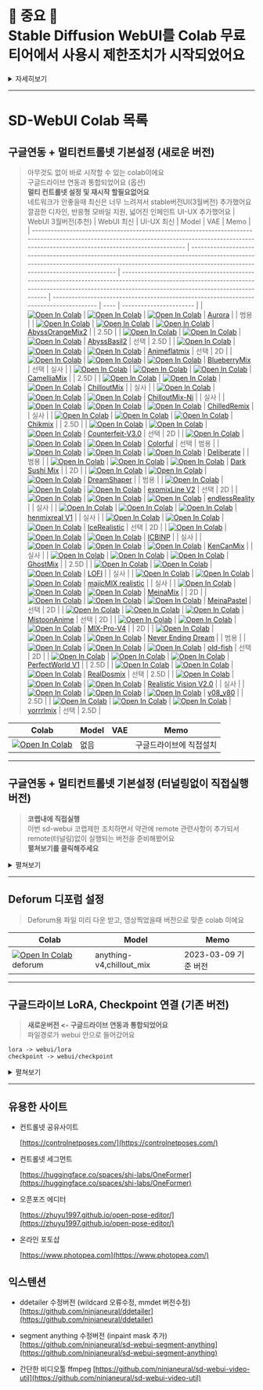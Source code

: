 # 🚨 중요 🚨 <br/> Stable Diffusion WebUI를 Colab **무료 티어**에서 사용시 제한조치가 시작되었어요

<details>
  <summary>자세히보기</summary>

# 지금은 첫번째 단계로 경고창만 추가되었어요. 앞으로 제한이나 제재조치가 있을 수 있을거 같아요

[Colab PM 트윗](https://twitter.com/thechrisperry/status/1649189902079381505)

> GPU go brrrrrrr
>
> 우리는 무료 티어 사용자를 위한 대화형 노트북 컴퓨팅을 우선시합니다; Stable Diffusion WebUI 사용이 매우 커졌습니다;  
> 우리 팀의 예산으로는 사용량 증가를 지원할 수 없습니다.

[Colab PM 레딧글](https://old.reddit.com/r/StableDiffusion/comments/12t8tc7/is_colab_going_to_start_banning_people_who_use_it/jh2rwe1/)

> Colab PM입니다.
>
> 죄송합니다. 저희는 무료 티어 사용자를 위한 대화형 노트북 컴퓨팅에 우선순위를 두고 있고, webui는 단지 Colab을 간편한 무료 GPU로 사용하고 있습니다.  
> 저희는 쿨하게 대처하려고 노력하지만 최근 사용량이 실제로 증가하고 있으며 비용에서 매우 눈에 띄게 늘어나고 있습니다. 저희 예산으로는 할 수 있는 일이 한정되어 있어서요!
>
> https://research.google.com/colaboratory/faq.html#limitations-and-restrictions
>
> 그래서 첫 번째 단계로 무료 티어에 경고를 추가했습니다.

# 유료(프로)는 일단 제한할 계획은 없다고해요

[Colab PM 트윗](https://twitter.com/thechrisperry/status/1649196140909428736)

> 유료 요금제에서 webui 사용을 제한할 계획은 없습니다.

</details>

---

# SD-WebUI Colab 목록

## 구글연동 + 멀티컨트롤넷 기본설정 (새로운 버전)

> 아무것도 없이 바로 시작할 수 있는 colab이에요  
> 구글드라이브 연동과 통합되었어요 (옵션)  
> **멀티 컨트롤넷 설정 및 재시작 할필요없어요**  
> 네트워크가 안좋을때 최신은 너무 느려져서 stable버전UI(3월버전) 추가했어요  
> 깔끔한 디자인, 반응형 모바일 지원, 넓어진 인페인트 UI-UX 추가했어요
> | WebUI 3월버전(추천) | WebUI 최신 | UI-UX 최신 | Model | VAE | Memo |
> | ------------------------------------------------------------------------------------------------------------------------------------------------------------------------------------------------ | ------------------------------------------------------------------------------------------------------------------------------------------------------------------------------------------------ | ------------------------------------------------------------------------------------------------------------------------------------------------------------------------------------------------ | -------------------------------------------------------------------------------------- | ---- | ----------------------- |
> | [![Open In Colab](https://colab.research.google.com/assets/colab-badge.svg)](https://colab.research.google.com/github/ninjaneural/webui/blob/master/stable/aurora_webui_colab.ipynb) | [![Open In Colab](https://colab.research.google.com/assets/colab-badge.svg)](https://colab.research.google.com/github/ninjaneural/webui/blob/master/nightly/aurora_webui_colab.ipynb) | [![Open In Colab](https://colab.research.google.com/assets/colab-badge.svg)](https://colab.research.google.com/github/ninjaneural/webui/blob/master/uiux/aurora_webui_colab.ipynb) | [Aurora](https://civitai.com/models/40199/aurora) | | 범용 |
> | [![Open In Colab](https://colab.research.google.com/assets/colab-badge.svg)](https://colab.research.google.com/github/ninjaneural/webui/blob/master/stable/abyss_orange_mix_2_webui_colab.ipynb) | [![Open In Colab](https://colab.research.google.com/assets/colab-badge.svg)](https://colab.research.google.com/github/ninjaneural/webui/blob/master/nightly/abyss_orange_mix_2_webui_colab.ipynb) | [![Open In Colab](https://colab.research.google.com/assets/colab-badge.svg)](https://colab.research.google.com/github/ninjaneural/webui/blob/master/uiux/abyss_orange_mix_2_webui_colab.ipynb) | [AbyssOrangeMix2](https://huggingface.co/WarriorMama777/OrangeMixs) | | 2.5D |
> | [![Open In Colab](https://colab.research.google.com/assets/colab-badge.svg)](https://colab.research.google.com/github/ninjaneural/webui/blob/master/stable/abyssbasil_0_5_webui_colab.ipynb) | [![Open In Colab](https://colab.research.google.com/assets/colab-badge.svg)](https://colab.research.google.com/github/ninjaneural/webui/blob/master/nightly/abyssbasil_0_5_webui_colab.ipynb) | [![Open In Colab](https://colab.research.google.com/assets/colab-badge.svg)](https://colab.research.google.com/github/ninjaneural/webui/blob/master/uiux/abyssbasil_0_5_webui_colab.ipynb) | [AbyssBasil2]() | 선택 | 2.5D |
> | [![Open In Colab](https://colab.research.google.com/assets/colab-badge.svg)](https://colab.research.google.com/github/ninjaneural/webui/blob/master/stable/aniflatmix_webui_colab.ipynb) | [![Open In Colab](https://colab.research.google.com/assets/colab-badge.svg)](https://colab.research.google.com/github/ninjaneural/webui/blob/master/nightly/aniflatmix_webui_colab.ipynb) | [![Open In Colab](https://colab.research.google.com/assets/colab-badge.svg)](https://colab.research.google.com/github/ninjaneural/webui/blob/master/uiux/aniflatmix_webui_colab.ipynb) | [Animeflatmix](https://civitai.com/models/24387/aniflatmix-anime-flat-color-style-mix) | 선택 | 2D |
> | [![Open In Colab](https://colab.research.google.com/assets/colab-badge.svg)](https://colab.research.google.com/github/ninjaneural/webui/blob/master/stable/blueberrymix_webui_colab.ipynb) | [![Open In Colab](https://colab.research.google.com/assets/colab-badge.svg)](https://colab.research.google.com/github/ninjaneural/webui/blob/master/nightly/blueberrymix_webui_colab.ipynb) | [![Open In Colab](https://colab.research.google.com/assets/colab-badge.svg)](https://colab.research.google.com/github/ninjaneural/webui/blob/master/uiux/blueberrymix_webui_colab.ipynb) | [BlueberryMix](https://civitai.com/models/14323/blueberrymix) | 선택 | 실사 |
> | [![Open In Colab](https://colab.research.google.com/assets/colab-badge.svg)](https://colab.research.google.com/github/ninjaneural/webui/blob/master/stable/camellia_mix25d_webui_colab.ipynb) | [![Open In Colab](https://colab.research.google.com/assets/colab-badge.svg)](https://colab.research.google.com/github/ninjaneural/webui/blob/master/nightly/camellia_mix25d_webui_colab.ipynb) | [![Open In Colab](https://colab.research.google.com/assets/colab-badge.svg)](https://colab.research.google.com/github/ninjaneural/webui/blob/master/uiux/camellia_mix25d_webui_colab.ipynb) | [CamelliaMix](https://huggingface.co/Powidl43/CamelliaMix) | | 2.5D |
> | [![Open In Colab](https://colab.research.google.com/assets/colab-badge.svg)](https://colab.research.google.com/github/ninjaneural/webui/blob/master/stable/chillout_mix_webui_colab.ipynb) | [![Open In Colab](https://colab.research.google.com/assets/colab-badge.svg)](https://colab.research.google.com/github/ninjaneural/webui/blob/master/nightly/chillout_mix_webui_colab.ipynb) | [![Open In Colab](https://colab.research.google.com/assets/colab-badge.svg)](https://colab.research.google.com/github/ninjaneural/webui/blob/master/uiux/chillout_mix_webui_colab.ipynb) | [ChilloutMix](https://huggingface.co/swl-models/chilloutmix) | | 실사 |
> | [![Open In Colab](https://colab.research.google.com/assets/colab-badge.svg)](https://colab.research.google.com/github/ninjaneural/webui/blob/master/stable/chillout_ni_mix_webui_colab.ipynb) | [![Open In Colab](https://colab.research.google.com/assets/colab-badge.svg)](https://colab.research.google.com/github/ninjaneural/webui/blob/master/nightly/chillout_ni_mix_webui_colab.ipynb) | [![Open In Colab](https://colab.research.google.com/assets/colab-badge.svg)](https://colab.research.google.com/github/ninjaneural/webui/blob/master/uiux/chillout_ni_mix_webui_colab.ipynb) | [ChilloutMix-Ni](https://huggingface.co/swl-models/chilloutmix-ni) | | 실사 |
> | [![Open In Colab](https://colab.research.google.com/assets/colab-badge.svg)](https://colab.research.google.com/github/ninjaneural/webui/blob/master/stable/chilled_remix_webui_colab.ipynb) | [![Open In Colab](https://colab.research.google.com/assets/colab-badge.svg)](https://colab.research.google.com/github/ninjaneural/webui/blob/master/nightly/chilled_remix_webui_colab.ipynb) | [![Open In Colab](https://colab.research.google.com/assets/colab-badge.svg)](https://colab.research.google.com/github/ninjaneural/webui/blob/master/uiux/chilled_remix_webui_colab.ipynb) | [ChilledRemix](https://huggingface.co/sazyou-roukaku/chilled_remix) | | 실사 |
> | [![Open In Colab](https://colab.research.google.com/assets/colab-badge.svg)](https://colab.research.google.com/github/ninjaneural/webui/blob/master/stable/chikmix_mix_webui_colab.ipynb) | [![Open In Colab](https://colab.research.google.com/assets/colab-badge.svg)](https://colab.research.google.com/github/ninjaneural/webui/blob/master/nightly/chikmix_mix_webui_colab.ipynb) | [![Open In Colab](https://colab.research.google.com/assets/colab-badge.svg)](https://colab.research.google.com/github/ninjaneural/webui/blob/master/uiux/chikmix_mix_webui_colab.ipynb) | [Chikmix](https://civitai.com/models/9871/chikmix) | | 2.5D |
> | [![Open In Colab](https://colab.research.google.com/assets/colab-badge.svg)](https://colab.research.google.com/github/ninjaneural/webui/blob/master/stable/counterfeit_webui_colab.ipynb) | [![Open In Colab](https://colab.research.google.com/assets/colab-badge.svg)](https://colab.research.google.com/github/ninjaneural/webui/blob/master/nightly/counterfeit_webui_colab.ipynb) | [![Open In Colab](https://colab.research.google.com/assets/colab-badge.svg)](https://colab.research.google.com/github/ninjaneural/webui/blob/master/uiux/counterfeit_webui_colab.ipynb) | [Counterfeit-V3.0](https://huggingface.co/gsdf/Counterfeit-V3.0) | 선택 | 2D |
> | [![Open In Colab](https://colab.research.google.com/assets/colab-badge.svg)](https://colab.research.google.com/github/ninjaneural/webui/blob/master/stable/colorful_webui_colab.ipynb) | [![Open In Colab](https://colab.research.google.com/assets/colab-badge.svg)](https://colab.research.google.com/github/ninjaneural/webui/blob/master/nightly/colorful_webui_colab.ipynb) | [![Open In Colab](https://colab.research.google.com/assets/colab-badge.svg)](https://colab.research.google.com/github/ninjaneural/webui/blob/master/uiux/colorful_webui_colab.ipynb) | [Colorful](https://civitai.com/models/7279/colorful) | 선택 | 범용 |
> | [![Open In Colab](https://colab.research.google.com/assets/colab-badge.svg)](https://colab.research.google.com/github/ninjaneural/webui/blob/master/stable/deliberate_webui_colab.ipynb) | [![Open In Colab](https://colab.research.google.com/assets/colab-badge.svg)](https://colab.research.google.com/github/ninjaneural/webui/blob/master/nightly/deliberate_webui_colab.ipynb) | [![Open In Colab](https://colab.research.google.com/assets/colab-badge.svg)](https://colab.research.google.com/github/ninjaneural/webui/blob/master/uiux/deliberate_webui_colab.ipynb) | [Deliberate](https://huggingface.co/XpucT/Deliberate) | | 범용 |
> | [![Open In Colab](https://colab.research.google.com/assets/colab-badge.svg)](https://colab.research.google.com/github/ninjaneural/webui/blob/master/stable/dark_sushi_mix_webui_colab.ipynb) | [![Open In Colab](https://colab.research.google.com/assets/colab-badge.svg)](https://colab.research.google.com/github/ninjaneural/webui/blob/master/nightly/dark_sushi_mix_webui_colab.ipynb) | [![Open In Colab](https://colab.research.google.com/assets/colab-badge.svg)](https://colab.research.google.com/github/ninjaneural/webui/blob/master/uiux/dark_sushi_mix_webui_colab.ipynb) | [Dark Sushi Mix](https://civitai.com/models/24779/dark-sushi-mix-mix) | | 2D |
> | [![Open In Colab](https://colab.research.google.com/assets/colab-badge.svg)](https://colab.research.google.com/github/ninjaneural/webui/blob/master/stable/dreamshaper_webui_colab.ipynb) | [![Open In Colab](https://colab.research.google.com/assets/colab-badge.svg)](https://colab.research.google.com/github/ninjaneural/webui/blob/master/nightly/dreamshaper_webui_colab.ipynb) | [![Open In Colab](https://colab.research.google.com/assets/colab-badge.svg)](https://colab.research.google.com/github/ninjaneural/webui/blob/master/uiux/dreamshaper_webui_colab.ipynb) | [DreamShaper](https://huggingface.co/Lykon/DreamShaper) | | 범용 |
> | [![Open In Colab](https://colab.research.google.com/assets/colab-badge.svg)](https://colab.research.google.com/github/ninjaneural/webui/blob/master/stable/expmix_line_webui_colab.ipynb) | [![Open In Colab](https://colab.research.google.com/assets/colab-badge.svg)](https://colab.research.google.com/github/ninjaneural/webui/blob/master/nightly/expmix_line_webui_colab.ipynb) | [![Open In Colab](https://colab.research.google.com/assets/colab-badge.svg)](https://colab.research.google.com/github/ninjaneural/webui/blob/master/uiux/expmix_line_webui_colab.ipynb) | [expmixLine V2](https://huggingface.co/AIARTCHAN/expmixLine_v2) | 선택 | 2D |
> | [![Open In Colab](https://colab.research.google.com/assets/colab-badge.svg)](https://colab.research.google.com/github/ninjaneural/webui/blob/master/stable/endless_reality_webui_colab.ipynb) | [![Open In Colab](https://colab.research.google.com/assets/colab-badge.svg)](https://colab.research.google.com/github/ninjaneural/webui/blob/master/nightly/endless_reality_webui_colab.ipynb) | [![Open In Colab](https://colab.research.google.com/assets/colab-badge.svg)](https://colab.research.google.com/github/ninjaneural/webui/blob/master/uiux/endless_reality_webui_colab.ipynb) | [endlessReality](https://civitai.com/models/25573/endlessreality) | | 실사 |
> | [![Open In Colab](https://colab.research.google.com/assets/colab-badge.svg)](https://colab.research.google.com/github/ninjaneural/webui/blob/master/stable/henmix_v1_webui_colab.ipynb) | [![Open In Colab](https://colab.research.google.com/assets/colab-badge.svg)](https://colab.research.google.com/github/ninjaneural/webui/blob/master/nightly/henmix_v1_webui_colab.ipynb) | [![Open In Colab](https://colab.research.google.com/assets/colab-badge.svg)](https://colab.research.google.com/github/ninjaneural/webui/blob/master/uiux/henmix_v1_webui_colab.ipynb) | [henmixreal V1](https://civitai.com/models/20282/henmixreal) | | 실사 |
> | [![Open In Colab](https://colab.research.google.com/assets/colab-badge.svg)](https://colab.research.google.com/github/ninjaneural/webui/blob/master/stable/icerealistic_webui_colab.ipynb) | [![Open In Colab](https://colab.research.google.com/assets/colab-badge.svg)](https://colab.research.google.com/github/ninjaneural/webui/blob/master/nightly/icerealistic_webui_colab.ipynb) | [![Open In Colab](https://colab.research.google.com/assets/colab-badge.svg)](https://colab.research.google.com/github/ninjaneural/webui/blob/master/uiux/icerealistic_webui_colab.ipynb) | [IceRealistic](https://civitai.com/models/51711/icerealistic?modelVersionId=56179) | 선택 | 2D |
> | [![Open In Colab](https://colab.research.google.com/assets/colab-badge.svg)](https://colab.research.google.com/github/ninjaneural/webui/blob/master/stable/icbinp_webui_colab.ipynb) | [![Open In Colab](https://colab.research.google.com/assets/colab-badge.svg)](https://colab.research.google.com/github/ninjaneural/webui/blob/master/nightly/icbinp_webui_colab.ipynb) | [![Open In Colab](https://colab.research.google.com/assets/colab-badge.svg)](https://colab.research.google.com/github/ninjaneural/webui/blob/master/uiux/icbinp_webui_colab.ipynb) | [ICBINP](https://civitai.com/models/28059/icbinp-i-cant-believe-its-not-photography) | | 실사 |
> | [![Open In Colab](https://colab.research.google.com/assets/colab-badge.svg)](https://colab.research.google.com/github/ninjaneural/webui/blob/master/stable/kencanmix_webui_colab.ipynb) | [![Open In Colab](https://colab.research.google.com/assets/colab-badge.svg)](https://colab.research.google.com/github/ninjaneural/webui/blob/master/nightly/kencanmix_webui_colab.ipynb) | [![Open In Colab](https://colab.research.google.com/assets/colab-badge.svg)](https://colab.research.google.com/github/ninjaneural/webui/blob/master/uiux/kencanmix_webui_colab.ipynb) | [KenCanMix](https://civitai.com/models/34686/kencanmix) | | 실사 |
> | [![Open In Colab](https://colab.research.google.com/assets/colab-badge.svg)](https://colab.research.google.com/github/ninjaneural/webui/blob/master/stable/ghostmix_webui_colab.ipynb) | [![Open In Colab](https://colab.research.google.com/assets/colab-badge.svg)](https://colab.research.google.com/github/ninjaneural/webui/blob/master/nightly/ghostmix_webui_colab.ipynb) | [![Open In Colab](https://colab.research.google.com/assets/colab-badge.svg)](https://colab.research.google.com/github/ninjaneural/webui/blob/master/uiux/ghostmix_webui_colab.ipynb) | [GhostMix](https://civitai.com/models/36520/ghostmix) | | 2.5D |
> | [![Open In Colab](https://colab.research.google.com/assets/colab-badge.svg)](https://colab.research.google.com/github/ninjaneural/webui/blob/master/stable/lofi_webui_colab.ipynb) | [![Open In Colab](https://colab.research.google.com/assets/colab-badge.svg)](https://colab.research.google.com/github/ninjaneural/webui/blob/master/nightly/lofi_webui_colab.ipynb) | [![Open In Colab](https://colab.research.google.com/assets/colab-badge.svg)](https://colab.research.google.com/github/ninjaneural/webui/blob/master/uiux/lofi_webui_colab.ipynb) | [LOFI](https://civitai.com/models/9052/lofi) | | 실사 |
> | [![Open In Colab](https://colab.research.google.com/assets/colab-badge.svg)](https://colab.research.google.com/github/ninjaneural/webui/blob/master/stable/majic_mix_realistic_webui_colab.ipynb) | [![Open In Colab](https://colab.research.google.com/assets/colab-badge.svg)](https://colab.research.google.com/github/ninjaneural/webui/blob/master/nightly/majic_mix_realistic_webui_colab.ipynb) | [![Open In Colab](https://colab.research.google.com/assets/colab-badge.svg)](https://colab.research.google.com/github/ninjaneural/webui/blob/master/uiux/majic_mix_realistic_webui_colab.ipynb) | [majicMIX realistic](https://civitai.com/models/43331/majicmix-realistic) | | 실사 |
> | [![Open In Colab](https://colab.research.google.com/assets/colab-badge.svg)](https://colab.research.google.com/github/ninjaneural/webui/blob/master/stable/meina_mix_webui_colab.ipynb) | [![Open In Colab](https://colab.research.google.com/assets/colab-badge.svg)](https://colab.research.google.com/github/ninjaneural/webui/blob/master/nightly/meina_mix_webui_colab.ipynb) | [![Open In Colab](https://colab.research.google.com/assets/colab-badge.svg)](https://colab.research.google.com/github/ninjaneural/webui/blob/master/uiux/meina_mix_webui_colab.ipynb) | [MeinaMix](https://huggingface.co/Meina/MeinaMix) | | 2D |
> | [![Open In Colab](https://colab.research.google.com/assets/colab-badge.svg)](https://colab.research.google.com/github/ninjaneural/webui/blob/master/stable/meina_pastel_webui_colab.ipynb) | [![Open In Colab](https://colab.research.google.com/assets/colab-badge.svg)](https://colab.research.google.com/github/ninjaneural/webui/blob/master/nightly/meina_pastel_webui_colab.ipynb) | [![Open In Colab](https://colab.research.google.com/assets/colab-badge.svg)](https://colab.research.google.com/github/ninjaneural/webui/blob/master/uiux/meina_pastel_webui_colab.ipynb) | [MeinaPastel](https://huggingface.co/Meina/MeinaPastel) | 선택 | 2D |
> | [![Open In Colab](https://colab.research.google.com/assets/colab-badge.svg)](https://colab.research.google.com/github/ninjaneural/webui/blob/master/stable/mistoon_anime_webui_colab.ipynb) | [![Open In Colab](https://colab.research.google.com/assets/colab-badge.svg)](https://colab.research.google.com/github/ninjaneural/webui/blob/master/nightly/mistoon_anime_webui_colab.ipynb) | [![Open In Colab](https://colab.research.google.com/assets/colab-badge.svg)](https://colab.research.google.com/github/ninjaneural/webui/blob/master/uiux/mistoon_anime_webui_colab.ipynb) | [MistoonAnime](https://civitai.com/models/24149/mistoonanime) | 선택 | 2D |
> | [![Open In Colab](https://colab.research.google.com/assets/colab-badge.svg)](https://colab.research.google.com/github/ninjaneural/webui/blob/master/stable/mixpro_webui_colab.ipynb) | [![Open In Colab](https://colab.research.google.com/assets/colab-badge.svg)](https://colab.research.google.com/github/ninjaneural/webui/blob/master/nightly/mixpro_webui_colab.ipynb) | [![Open In Colab](https://colab.research.google.com/assets/colab-badge.svg)](https://colab.research.google.com/github/ninjaneural/webui/blob/master/uiux/mixpro_webui_colab.ipynb) | [MIX-Pro-V4](https://civitai.com/models/7241/mix-pro-v4) | | 2D |
> | [![Open In Colab](https://colab.research.google.com/assets/colab-badge.svg)](https://colab.research.google.com/github/ninjaneural/webui/blob/master/stable/ned_webui_colab.ipynb) | [![Open In Colab](https://colab.research.google.com/assets/colab-badge.svg)](https://colab.research.google.com/github/ninjaneural/webui/blob/master/nightly/ned_webui_colab.ipynb) | [![Open In Colab](https://colab.research.google.com/assets/colab-badge.svg)](https://colab.research.google.com/github/ninjaneural/webui/blob/master/uiux/ned_webui_colab.ipynb) | [Never Ending Dream](https://civitai.com/models/10028/neverending-dream-ned) | | 범용 |
> | [![Open In Colab](https://colab.research.google.com/assets/colab-badge.svg)](https://colab.research.google.com/github/ninjaneural/webui/blob/master/stable/oldfish_webui_colab.ipynb) | [![Open In Colab](https://colab.research.google.com/assets/colab-badge.svg)](https://colab.research.google.com/github/ninjaneural/webui/blob/master/nightly/oldfish_webui_colab.ipynb) | [![Open In Colab](https://colab.research.google.com/assets/colab-badge.svg)](https://colab.research.google.com/github/ninjaneural/webui/blob/master/uiux/oldfish_webui_colab.ipynb) | [old-fish](https://civitai.com/models/14978/old-fish) | 선택 | 2D |
> | [![Open In Colab](https://colab.research.google.com/assets/colab-badge.svg)](https://colab.research.google.com/github/ninjaneural/webui/blob/master/stable/perfectworld_webui_colab.ipynb) | [![Open In Colab](https://colab.research.google.com/assets/colab-badge.svg)](https://colab.research.google.com/github/ninjaneural/webui/blob/master/nightly/perfectworld_webui_colab.ipynb) | [![Open In Colab](https://colab.research.google.com/assets/colab-badge.svg)](https://colab.research.google.com/github/ninjaneural/webui/blob/master/uiux/perfectworld_webui_colab.ipynb) | [PerfectWorld V1](https://huggingface.co/naonovn/PerfectWorldAom2hbasilmix) | | 2.5D |
> | [![Open In Colab](https://colab.research.google.com/assets/colab-badge.svg)](https://colab.research.google.com/github/ninjaneural/webui/blob/master/stable/realdosmix_webui_colab.ipynb) | [![Open In Colab](https://colab.research.google.com/assets/colab-badge.svg)](https://colab.research.google.com/github/ninjaneural/webui/blob/master/nightly/realdosmix_webui_colab.ipynb) | [![Open In Colab](https://colab.research.google.com/assets/colab-badge.svg)](https://colab.research.google.com/github/ninjaneural/webui/blob/master/uiux/realdosmix_webui_colab.ipynb) | [RealDosmix](https://civitai.com/models/6925/realdosmix) | 선택 | 2.5D |
> | [![Open In Colab](https://colab.research.google.com/assets/colab-badge.svg)](https://colab.research.google.com/github/ninjaneural/webui/blob/master/stable/realistic_vision_webui_colab.ipynb) | [![Open In Colab](https://colab.research.google.com/assets/colab-badge.svg)](https://colab.research.google.com/github/ninjaneural/webui/blob/master/nightly/realistic_vision_webui_colab.ipynb) | [![Open In Colab](https://colab.research.google.com/assets/colab-badge.svg)](https://colab.research.google.com/github/ninjaneural/webui/blob/master/uiux/realistic_vision_webui_colab.ipynb) | [Realistic Vision V2.0](https://civitai.com/models/4201/realistic-vision-v13-fantasyai) | | 실사 |
> | [![Open In Colab](https://colab.research.google.com/assets/colab-badge.svg)](https://colab.research.google.com/github/ninjaneural/webui/blob/master/stable/v80_v80_webui_colab.ipynb) | [![Open In Colab](https://colab.research.google.com/assets/colab-badge.svg)](https://colab.research.google.com/github/ninjaneural/webui/blob/master/nightly/v80_v80_webui_colab.ipynb) | [![Open In Colab](https://colab.research.google.com/assets/colab-badge.svg)](https://colab.research.google.com/github/ninjaneural/webui/blob/master/uiux/v80_v80_webui_colab.ipynb) | [v08_v80](https://civitai.com/models/18427/v08) | | 2.5D |
> | [![Open In Colab](https://colab.research.google.com/assets/colab-badge.svg)](https://colab.research.google.com/github/ninjaneural/webui/blob/master/stable/yorrrlmix_webui_colab.ipynb) | [![Open In Colab](https://colab.research.google.com/assets/colab-badge.svg)](https://colab.research.google.com/github/ninjaneural/webui/blob/master/nightly/yorrrlmix_webui_colab.ipynb) | [![Open In Colab](https://colab.research.google.com/assets/colab-badge.svg)](https://colab.research.google.com/github/ninjaneural/webui/blob/master/uiux/yorrrlmix_webui_colab.ipynb) | [yorrrlmix](https://civitai.com/models/17938/yorrrlmix) | 선택 | 2.5D |

| Colab                                                                                                                                                                                    | Model | VAE | Memo                    |
| ---------------------------------------------------------------------------------------------------------------------------------------------------------------------------------------- | ----- | --- | ----------------------- |
| [![Open In Colab](https://colab.research.google.com/assets/colab-badge.svg)](https://colab.research.google.com/github/ninjaneural/webui/blob/master/stable/google_run_webui_colab.ipynb) | 없음  |     | 구글드라이브에 직접설치 |

---

## 구글연동 + 멀티컨트롤넷 기본설정 (터널링없이 직접실행 버전)

> **코랩내에 직접실행**  
> 이번 sd-webui 코랩제한 조치하면서 약관에 remote 관련사항이 추가되서 remote(터널링)없이 실행되는 버전을 준비해봤어요  
> **펼쳐보기를 클릭해주세요**

<details>
  <summary>펼쳐보기</summary>

| Colab                                                                                                                                                                                             | Model                                                                                  | VAE  | Memo      |
| ------------------------------------------------------------------------------------------------------------------------------------------------------------------------------------------------- | -------------------------------------------------------------------------------------- | ---- | --------- |
| [![Open In Colab](https://colab.research.google.com/assets/colab-badge.svg)](https://colab.research.google.com/github/ninjaneural/webui/blob/master/direct/abyss_orange_mix_2_webui_colab.ipynb)  | [AbyssOrangeMix2](https://huggingface.co/WarriorMama777/OrangeMixs)                    |      | 2.5D      |
| [![Open In Colab](https://colab.research.google.com/assets/colab-badge.svg)](https://colab.research.google.com/github/ninjaneural/webui/blob/master/direct/abyssbasil_0_5_webui_colab.ipynb)      | [AbyssBasil2]()                                                                        | 선택 | 2.5D      |
| [![Open In Colab](https://colab.research.google.com/assets/colab-badge.svg)](https://colab.research.google.com/github/ninjaneural/webui/blob/master/direct/aniflatmix_webui_colab.ipynb)          | [Animeflatmix](https://civitai.com/models/24387/aniflatmix-anime-flat-color-style-mix) | 선택 | 2D        |
| [![Open In Colab](https://colab.research.google.com/assets/colab-badge.svg)](https://colab.research.google.com/github/ninjaneural/webui/blob/master/direct/blueberrymix_webui_colab.ipynb)        | [blueberrymix](https://civitai.com/models/14323/blueberrymix)                          | 선택 | 실사      |
| [![Open In Colab](https://colab.research.google.com/assets/colab-badge.svg)](https://colab.research.google.com/github/ninjaneural/webui/blob/master/direct/camellia_mix25d_webui_colab.ipynb)     | [CamelliaMix](https://huggingface.co/Powidl43/CamelliaMix)                             |      | 2.5D      |
| [![Open In Colab](https://colab.research.google.com/assets/colab-badge.svg)](https://colab.research.google.com/github/ninjaneural/webui/blob/master/direct/chillout_mix_webui_colab.ipynb)        | [ChilloutMix](https://huggingface.co/swl-models/chilloutmix)                           |      | 실사      |
| [![Open In Colab](https://colab.research.google.com/assets/colab-badge.svg)](https://colab.research.google.com/github/ninjaneural/webui/blob/master/direct/chillout_ni_mix_webui_colab.ipynb)     | [ChilloutMix-Ni](https://huggingface.co/swl-models/chilloutmix-ni)                     |      | 실사      |
| [![Open In Colab](https://colab.research.google.com/assets/colab-badge.svg)](https://colab.research.google.com/github/ninjaneural/webui/blob/master/direct/chilled_remix_webui_colab.ipynb)       | [ChilledRemix](https://huggingface.co/sazyou-roukaku/chilled_remix)                    |      | 실사      |
| [![Open In Colab](https://colab.research.google.com/assets/colab-badge.svg)](https://colab.research.google.com/github/ninjaneural/webui/blob/master/direct/chikmix_mix_webui_colab.ipynb)         | [Chikmix](https://civitai.com/models/9871/chikmix)                                     |      | 2.5D      |
| [![Open In Colab](https://colab.research.google.com/assets/colab-badge.svg)](https://colab.research.google.com/github/ninjaneural/webui/blob/master/direct/counterfeit_webui_colab.ipynb)         | [Counterfeit-V3.0](https://huggingface.co/gsdf/Counterfeit-V3.0)                       | 선택 | 2D        |
| [![Open In Colab](https://colab.research.google.com/assets/colab-badge.svg)](https://colab.research.google.com/github/ninjaneural/webui/blob/master/direct/deliberate_webui_colab.ipynb)          | [Deliberate](https://huggingface.co/XpucT/Deliberate)                                  |      | 실사+2.5D |
| [![Open In Colab](https://colab.research.google.com/assets/colab-badge.svg)](https://colab.research.google.com/github/ninjaneural/webui/blob/master/direct/dark_sushi_mix_webui_colab.ipynb)      | [Dark Sushi Mix](https://civitai.com/models/24779/dark-sushi-mix-mix)                  |      | 2D        |
| [![Open In Colab](https://colab.research.google.com/assets/colab-badge.svg)](https://colab.research.google.com/github/ninjaneural/webui/blob/master/direct/dreamshaper_webui_colab.ipynb)         | [DreamShaper](https://huggingface.co/Lykon/DreamShaper)                                |      | 실사+2.5D |
| [![Open In Colab](https://colab.research.google.com/assets/colab-badge.svg)](https://colab.research.google.com/github/ninjaneural/webui/blob/master/direct/expmix_line_webui_colab.ipynb)         | [expmixLine_v2](https://huggingface.co/AIARTCHAN/expmixLine_v2)                        | 선택 | 2D        |
| [![Open In Colab](https://colab.research.google.com/assets/colab-badge.svg)](https://colab.research.google.com/github/ninjaneural/webui/blob/master/direct/henmix_v1_webui_colab.ipynb)           | [henmixreal_v1](https://civitai.com/models/20282/henmixreal)                           |      | 실사      |
| [![Open In Colab](https://colab.research.google.com/assets/colab-badge.svg)](https://colab.research.google.com/github/ninjaneural/webui/blob/master/direct/majic_mix_realistic_webui_colab.ipynb) | [majicMIX realistic](https://civitai.com/models/43331/majicmix-realistic)              |      | 실사      |
| [![Open In Colab](https://colab.research.google.com/assets/colab-badge.svg)](https://colab.research.google.com/github/ninjaneural/webui/blob/master/direct/endless_reality_webui_colab.ipynb)     | [endlessReality](https://civitai.com/models/25573/endlessreality)                      |      | 실사      |
| [![Open In Colab](https://colab.research.google.com/assets/colab-badge.svg)](https://colab.research.google.com/github/ninjaneural/webui/blob/master/direct/ghostmix_webui_colab.ipynb)            | [GhostMix](https://civitai.com/models/36520/ghostmix)                                  |      | 2.5D      |
| [![Open In Colab](https://colab.research.google.com/assets/colab-badge.svg)](https://colab.research.google.com/github/ninjaneural/webui/blob/master/direct/lofi_webui_colab.ipynb)                | [LOFI](https://civitai.com/models/9052/lofi)                                           |      | 실사      |
| [![Open In Colab](https://colab.research.google.com/assets/colab-badge.svg)](https://colab.research.google.com/github/ninjaneural/webui/blob/master/direct/meina_mix_webui_colab.ipynb)           | [MeinaMix](https://huggingface.co/Meina/MeinaMix)                                      |      | 2D        |
| [![Open In Colab](https://colab.research.google.com/assets/colab-badge.svg)](https://colab.research.google.com/github/ninjaneural/webui/blob/master/direct/meina_pastel_webui_colab.ipynb)        | [MeinaPastel](https://huggingface.co/Meina/MeinaPastel)                                | 선택 | 2D        |
| [![Open In Colab](https://colab.research.google.com/assets/colab-badge.svg)](https://colab.research.google.com/github/ninjaneural/webui/blob/master/direct/mistoon_anime_webui_colab.ipynb)       | [mistoonanime](https://civitai.com/models/24149/mistoonanime)                          | 선택 | 2D        |
| [![Open In Colab](https://colab.research.google.com/assets/colab-badge.svg)](https://colab.research.google.com/github/ninjaneural/webui/blob/master/direct/mixpro_webui_colab.ipynb)              | [mix-pro-v4](https://civitai.com/models/7241/mix-pro-v4)                               |      | 2D        |
| [![Open In Colab](https://colab.research.google.com/assets/colab-badge.svg)](https://colab.research.google.com/github/ninjaneural/webui/blob/master/direct/oldfish_webui_colab.ipynb)             | [old-fish](https://civitai.com/models/14978/old-fish)                                  | 선택 | 2D        |
| [![Open In Colab](https://colab.research.google.com/assets/colab-badge.svg)](https://colab.research.google.com/github/ninjaneural/webui/blob/master/direct/perfectworld_webui_colab.ipynb)        | [PerfectWorld_V1](https://huggingface.co/naonovn/PerfectWorldAom2hbasilmix)            |      | 2.5D      |
| [![Open In Colab](https://colab.research.google.com/assets/colab-badge.svg)](https://colab.research.google.com/github/ninjaneural/webui/blob/master/direct/realdosmix_webui_colab.ipynb)          | [RealDosmix](https://civitai.com/models/6925/realdosmix)                               | 선택 | 2.5D      |
| [![Open In Colab](https://colab.research.google.com/assets/colab-badge.svg)](https://colab.research.google.com/github/ninjaneural/webui/blob/master/direct/realistic_vision_webui_colab.ipynb)    | [realistic-vision](https://civitai.com/models/4201/realistic-vision-v13-fantasyai)     |      | 실사      |
| [![Open In Colab](https://colab.research.google.com/assets/colab-badge.svg)](https://colab.research.google.com/github/ninjaneural/webui/blob/master/direct/v80_v80_webui_colab.ipynb)             | [v08_v80](https://civitai.com/models/18427/v08)                                        |      | 2.5D      |
| [![Open In Colab](https://colab.research.google.com/assets/colab-badge.svg)](https://colab.research.google.com/github/ninjaneural/webui/blob/master/direct/yorrrlmix_webui_colab.ipynb)           | [yorrrlmix](https://civitai.com/models/17938/yorrrlmix)                                | 선택 | 2.5D      |

</details>

---

## Deforum 디포럼 설정

> Deforum용 파일 미리 다운 받고, 영상찍었을때 버전으로 맞춘 colab 이에요

| Colab                                                                                                                                                                                         | Model                    | Memo                 |
| --------------------------------------------------------------------------------------------------------------------------------------------------------------------------------------------- | ------------------------ | -------------------- |
| [![Open In Colab](https://colab.research.google.com/assets/colab-badge.svg)](https://colab.research.google.com/github/ninjaneural/webui/blob/master/custom/deforum_webui_colab.ipynb) deforum | anything-v4,chillout_mix | 2023-03-09 기준 버전 |

---

## 구글드라이브 LoRA, Checkpoint 연결 (기존 버전)

> **새로운버전 <- 구글드라이브 연동과 통합되었어요**  
> 파일경로가 webui 안으로 들어갔어요

```
lora -> webui/lora
checkpoint -> webui/checkpoint
```

<details>
    <summary>펼쳐보기</summary>

| Colab                                                                                                                                                                                  | Model                                                               | Memo                       |
| -------------------------------------------------------------------------------------------------------------------------------------------------------------------------------------- | ------------------------------------------------------------------- | -------------------------- |
| [![Open In Colab](https://colab.research.google.com/assets/colab-badge.svg)](https://colab.research.google.com/github/ninjaneural/webui/blob/master/old/google_aom2_webui_colab.ipynb) | [AbyssOrangeMix2](https://huggingface.co/WarriorMama777/OrangeMixs) | 모델,로라 구글드라이브연결 |
| [![Open In Colab](https://colab.research.google.com/assets/colab-badge.svg)](https://colab.research.google.com/github/ninjaneural/webui/blob/master/old/google_webui_colab.ipynb)      | 없음                                                                | 모델,로라 구글드라이브연결 |

</details>

---

## 유용한 사이트

- 컨트롤넷 공유사이트

  [https://controlnetposes.com/](https://controlnetposes.com/)

- 컨트롤넷 세그먼트

  [https://huggingface.co/spaces/shi-labs/OneFormer](https://huggingface.co/spaces/shi-labs/OneFormer)

- 오픈포즈 에디터

  [https://zhuyu1997.github.io/open-pose-editor/](https://zhuyu1997.github.io/open-pose-editor/)

- 온라인 포토샵

  [https://www.photopea.com](https://www.photopea.com/)

## 익스텐션

- ddetailer 수정버전 (wildcard 오류수정, mmdet 버전수정)
  [https://github.com/ninjaneural/ddetailer](https://github.com/ninjaneural/ddetailer)

- segment anything 수정버전 (inpaint mask 추가)
  [https://github.com/ninjaneural/sd-webui-segment-anything](https://github.com/ninjaneural/sd-webui-segment-anything)

- 간단한 비디오툴 ffmpeg
  [https://github.com/ninjaneural/sd-webui-video-util](https://github.com/ninjaneural/sd-webui-video-util)
